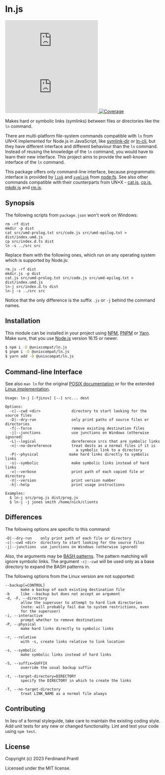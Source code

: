 # ln.js

[![Latest version](https://img.shields.io/npm/v/@unixcompat/ln.js)
 ![Dependency status](https://img.shields.io/librariesio/release/npm/@unixcompat/ln.js)
](https://www.npmjs.com/package/@unixcompat/ln.js)
[![Coverage](https://codecov.io/gh/prantlf/ln.js/branch/master/graph/badge.svg)](https://codecov.io/gh/prantlf/ln.js)

Makes hard or symbolic links (symlinks) between files or directories like the `ln` command.

There are multi-platform file-system commands compatible with `ln` from UN*X implemented for Node.js in JavaScript, like [symlink-dir] or [ln-cli], but they have different interface and different behaviour than the `ln` command. Instead of reusing the knowledge of the `ln` command, you would have to learn their new interface. This project aims to provide the well-known interface of the `ln` command.

This package offers only command-line interface, because programmatic interface is provided by [`link`] and [`symlink`] from [node:fs]. See also other commands compatible with their counterparts from UN*X - [cat.js], [cp.js], [mkdir.js] and [rm.js].

## Synopsis

The following scripts from `package.json` won't work on Windows:

    rm -rf dist
    mkdir -p dist
    cat src/umd-prolog.txt src/code.js src/umd-epilog.txt > dist/index.umd.js
    cp src/index.d.ts dist
    ln -s ../src src

Replace them with the following ones, which run on any operating system which is supported by Node.js:

    rm.js -rf dist
    mkdir.js -p dist
    cat.js src/umd-prolog.txt src/code.js src/umd-epilog.txt > dist/index.umd.js
    ln-j src/index.d.ts dist
    ln-j -s ../src src

Notice that the only difference is the suffix `.js` or `-j` behind the command names.

## Installation

This module can be installed in your project using [NPM], [PNPM] or [Yarn]. Make sure, that you use [Node.js] version 16.15 or newer.

```sh
$ npm i -D @unixcompat/ln.js
$ pnpm i -D @unixcompat/ln.js
$ yarn add -D @unixcompat/ln.js
```

## Command-line Interface

See also `man ln` for the original [POSIX documentation] or for the extended [Linux implementation].

    Usage: ln-j [-fjLnsv] [--] src... dest

    Options:
      -c|--cwd <dir>              directory to start looking for the source files
      -D|--dry-run                only print paths of source files or directories
      -f|--force                  remove existing destination files
      -j|--junctions              use junctions on Windows (otherwise ignored)
      -L|--logical                dereference srcs that are symbolic links
      -n|--no-dereference         treat dests as a normal files if it is
                                    a symbolic link to a directory
      -P|--physical              make hard links directly to symbolic links
      -s|--symbolic               make symbolic links instead of hard links
      -v|--verbose                print path of each copied file or directory
      -V|--version                print version number
      -h|--help                   print usage instructions

    Examples:
      $ ln-j src/prog.js dist/prog.js
      $ ln-j -j jones smith /home/nick/clients

## Differences

The following options are specific to this command:

    -D|--dry-run    only print path of each file or directory
    -c|--cwd <dir>  directory to start looking for the source files
    -j|--junctions  use junctions on Windows (otherwise ignored)

Also, the arguments may be [BASH patterns]. The pattern matching will ignore symbolic links. The argument `-c|--cwd` will be used only as a base directory to expand the BASH patterns in.

The following options from the Linux version are not supported:

    --backup[=CONTROL]
           make a backup of each existing destination file
    -b     like --backup but does not accept an argument
    -d, -F, --directory
           allow the superuser to attempt to hard link directories
           (note: will probably fail due to system restrictions, even
           for the superuser)
    -i, --interactive
           prompt whether to remove destinations
    -P, --physical
           make hard links directly to symbolic links

    -r, --relative
           with -s, create links relative to link location

    -s, --symbolic
           make symbolic links instead of hard links

    -S, --suffix=SUFFIX
           override the usual backup suffix

    -t, --target-directory=DIRECTORY
           specify the DIRECTORY in which to create the links

    -T, --no-target-directory
           treat LINK_NAME as a normal file always

## Contributing

In lieu of a formal styleguide, take care to maintain the existing coding style.  Add unit tests for any new or changed functionality. Lint and test your code using `npm test`.

## License

Copyright (c) 2023 Ferdinand Prantl

Licensed under the MIT license.

[Node.js]: http://nodejs.org/
[NPM]: https://www.npmjs.com/
[PNPM]: https://pnpm.io/
[Yarn]: https://yarnpkg.com/
[symlink-dir]: https://www.npmjs.com/package/symlink-dir
[ln-cli]: https://www.npmjs.com/package/ln-cli
[mkdir.js]: https://www.npmjs.com/package/@unixcompat/mkdir.js
[rm.js]: https://www.npmjs.com/package/@unixcompat/rm.js
[cat.js]: https://www.npmjs.com/package/@unixcompat/cat.js
[cp.js]: https://www.npmjs.com/package/@unixcompat/cp.js
[POSIX documentation]: https://man7.org/linux/man-pages/man1/ln.1p.html
[Linux implementation]: https://man7.org/linux/man-pages/man1/ln.1.html
[`link`]: https://nodejs.org/api/fs.html#fslinkexistingpath-newpath-callback
[`symlink`]: https://nodejs.org/api/fs.html#fssymlinktarget-path-type-callback
[node:fs]: https://nodejs.org/api/fs.html
[BASH patterns]: https://www.linuxjournal.com/content/pattern-matching-bash
